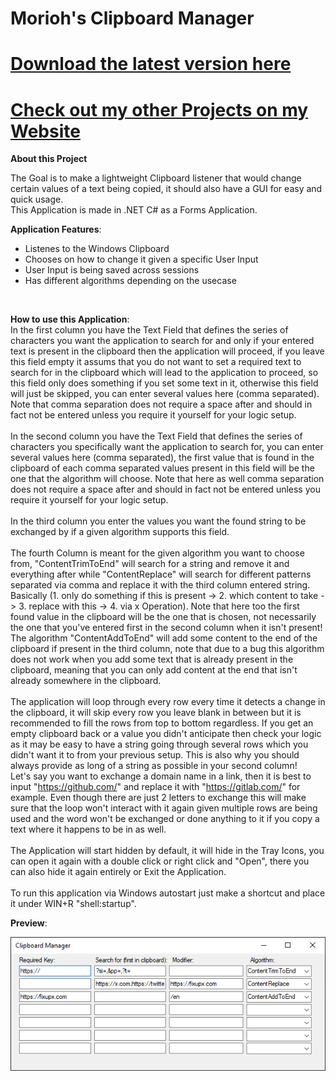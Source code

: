 # Morioh's Clipboard Manager
# [Download the latest version here](https://github.com/xMorioh/ClipboardManager/releases/latest)
# [Check out my other Projects on my Website](https://xmorioh.gitlab.io/index.html)


**About this Project**

The Goal is to make a lightweight Clipboard listener that would change certain values of a text being copied, it should also have a GUI for easy and quick usage.
<br>
This Application is made in .NET C# as a Forms Application.

**Application Features**:
* Listenes to the Windows Clipboard
* Chooses on how to change it given a specific User Input
* User Input is being saved across sessions
* Has different algorithms depending on the usecase
<br>

**How to use this Application**:
<br>
In the first column you have the Text Field that defines the series of characters you want the application to search for and only if your entered text is present in the clipboard then the application will proceed, if you leave this field empty it assums that you do not want to set a required text to search for in the clipboard which will lead to the application to proceed, so this field only does something if you set some text in it, otherwise this field will just be skipped, you can enter several values here (comma separated). Note that comma separation does not require a space after and should in fact not be entered unless you require it yourself for your logic setup.
<br>
<br>
In the second column you have the Text Field that defines the series of characters you specifically want the application to search for, you can enter several values here (comma separated), the first value that is found in the clipboard of each comma separated values present in this field will be the one that the algorithm will choose. Note that here as well comma separation does not require a space after and should in fact not be entered unless you require it yourself for your logic setup.
<br>
<br>
In the third column you enter the values you want the found string to be exchanged by if a given algorithm supports this field.
<br>
<br>
The fourth Column is meant for the given algorithm you want to choose from, "ContentTrimToEnd" will search for a string and remove it and everything after while "ContentReplace" will search for different patterns separated via comma and replace it with the third column entered string. Basically (1. only do something if this is present -> 2. which content to take -> 3. replace with this -> 4. via x Operation). Note that here too the first found value in the clipboard will be the one that is chosen, not necessarily the one that you've entered first in the second column when it isn't present! The algorithm "ContentAddToEnd" will add some content to the end of the clipboard if present in the third column, note that due to a bug this algorithm does not work when you add some text that is already present in the clipboard, meaning that you can only add content at the end that isn't already somewhere in the clipboard.
<br>
<br>
The application will loop through every row every time it detects a change in the clipboard, it will skip every row you leave blank in between but it is recommended to fill the rows from top to bottom regardless. If you get an empty clipboard back or a value you didn't anticipate then check your logic as it may be easy to have a string going through several rows which you didn't want it to from your previous setup. This is also why you should always provide as long of a string as possible in your second column!
<br>
Let's say you want to exchange a domain name in a link, then it is best to input "https://github.com/" and replace it with "https://gitlab.com/" for example. Even though there are just 2 letters to exchange this will make sure that the loop won't interact with it again given multiple rows are being used and the word won't be exchanged or done anything to it if you copy a text where it happens to be in as well.
<br>
<br>
The Application will start hidden by default, it will hide in the Tray Icons, you can open it again with a double click or right click and "Open", there you can also hide it again entirely or Exit the Application.
<br>
<br>
To run this application via Windows autostart just make a shortcut and place it under WIN+R "shell:startup".

**Preview**:

![ClipboardManager-Preview](https://github.com/xMorioh/ClipboardManager/blob/master/ClipboardManager-Preview.png)